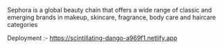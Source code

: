 Sephora is a global beauty chain that offers a wide range of classic 
and emerging brands in makeup, skincare, fragrance, body care and 
haircare categories

Deployment :- https://scintillating-dango-a969f1.netlify.app

